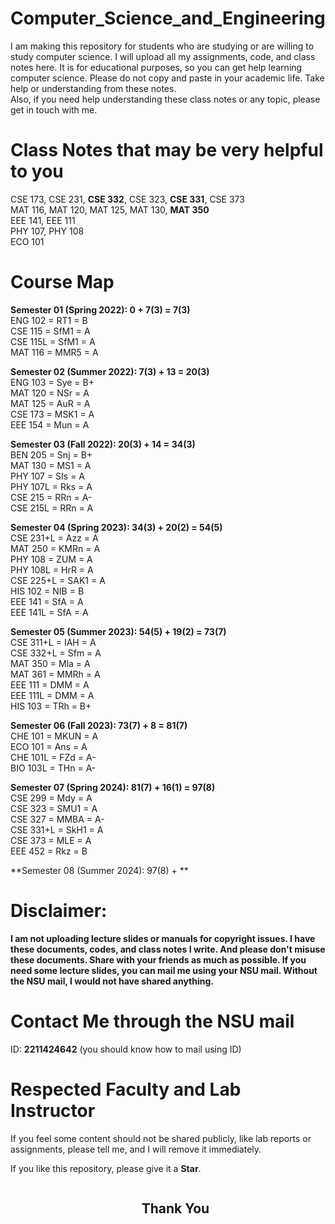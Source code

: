 # Computer_Science_and_Engineering
I am making this repository for students who are studying or are willing to study computer science. I will upload all my assignments, code, and class notes here. It is for educational purposes, so you can get help learning computer science. Please do not copy and paste in your academic life. Take help or understanding from these notes. <br>
Also, if you need help understanding these class notes or any topic, please get in touch with me.

# Class Notes that may be very helpful to you
CSE 173, CSE 231, **CSE 332**, CSE 323, **CSE 331**, CSE 373<br>
MAT 116, MAT 120, MAT 125, MAT 130, **MAT 350**<br>
EEE 141, EEE 111<br>
PHY 107, PHY 108<br>
ECO 101

# Course Map
**Semester 01 (Spring 2022): 0 + 7(3) = 7(3)**</br>
ENG 102 = RT1 = B</br>
CSE 115 = SfM1 = A</br>
CSE 115L = SfM1 = A</br>
MAT 116 = MMR5 = A</br>

**Semester 02 (Summer 2022): 7(3) + 13 = 20(3)**</br>
ENG 103 = Sye = B+</br>
MAT 120 = NSr = A</br>
MAT 125 = AuR = A</br>
CSE 173 = MSK1 = A</br>
EEE 154 = Mun = A</br>

**Semester 03 (Fall 2022): 20(3) + 14 = 34(3)**</br>
BEN 205 = Snj = B+</br>
MAT 130 = MS1 = A</br>
PHY 107 = SIs = A</br>
PHY 107L = Rks = A</br>
CSE 215 = RRn = A-</br>
CSE 215L = RRn = A</br>

**Semester 04 (Spring 2023): 34(3) + 20(2) = 54(5)**</br>
CSE 231+L = Azz = A</br>
MAT 250 = KMRn = A</br>
PHY 108 = ZUM = A</br>
PHY 108L = HrR = A</br>
CSE 225+L = SAK1 = A</br>
HIS 102 = NIB = B</br>
EEE 141 = SfA = A</br>
EEE 141L = SfA = A</br>

**Semester 05 (Summer 2023): 54(5) + 19(2) = 73(7)**</br>
CSE 311+L = IAH = A</br>
CSE 332+L = Sfm = A</br>
MAT 350 = Mla = A</br>
MAT 361 = MMRh = A</br>
EEE 111 = DMM = A</br>
EEE 111L = DMM = A</br>
HIS 103 = TRh = B+</br>

**Semester 06 (Fall 2023): 73(7) + 8 = 81(7)**</br>
CHE 101 = MKUN = A</br>
ECO 101 = Ans = A</br>
CHE 101L = FZd = A-</br>
BIO 103L = THn = A-</br>

**Semester 07 (Spring 2024): 81(7) + 16(1) = 97(8)**</br>
CSE 299 = Mdy = A</br>
CSE 323 = SMU1 = A</br>
CSE 327 = MMBA = A-</br>
CSE 331+L = SkH1 = A</br>
CSE 373 = MLE = A</br>
EEE 452 = Rkz = B</br>

**Semester 08 (Summer 2024): 97(8) + **</br>

# Disclaimer:
**I am not uploading lecture slides or manuals for copyright issues. I have these documents, codes, and class notes I write. And please don't misuse these documents. Share with your friends as much as possible. If you need some lecture slides, you can mail me using your NSU mail. Without the NSU mail, I would not have shared anything.**

# Contact Me through the NSU mail
ID: **2211424642** (you should know how to mail using ID)

# Respected Faculty and Lab Instructor
If you feel some content should not be shared publicly, like lab reports or assignments, please tell me, and I will remove it immediately.

If you like this repository, please give it a **Star**.<br>

<div id="user-content-toc">
  <ul align="center">
    <summary><h2 style="display: inline-block">Thank You</h2></summary>
  </ul>
</div>

